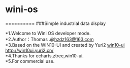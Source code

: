 # wini-os
==========
###Simple industrial data display<br>

*1.Welcome to Wini OS developer mode.<br>
*2.Author：Thomas .@hzdz163@163.com<br>
*3.Based on the WIN10-UI and created by Yuri2 [win10-ui](https://github.com/yuri2peter/win10-ui)  
http://win10ui.yuri2.cn/<br>
*4.Thanks for echarts,ztree,win10-ui.<br>
*5.For commercial use.<br>

